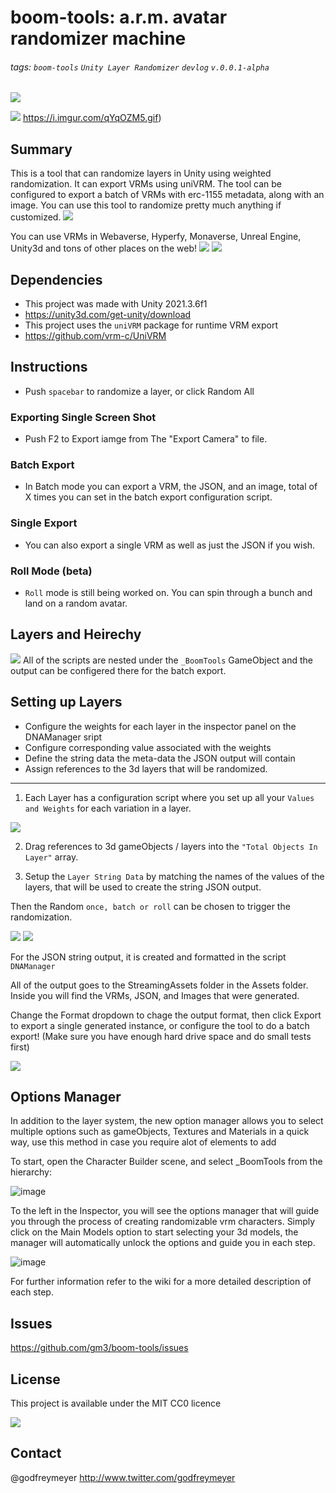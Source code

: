 # boom-tools: a.r.m. avatar randomizer machine
###### tags: `boom-tools` `Unity Layer Randomizer` `devlog` ```v.0.0.1-alpha```

![](https://i.imgur.com/qYqOZM5.gif)

![](https://hackmd.io/_uploads/r1tnnr45i.png)
https://i.imgur.com/qYqOZM5.gif)

## Summary
This is a tool that can randomize layers in Unity using weighted randomization. It can export VRMs using uniVRM. The tool can be configured to export a batch of VRMs with erc-1155 metadata, along with an image. You can use this tool to randomize pretty much anything if customized. 
![](https://hackmd.io/_uploads/rknRhrEqo.gif)

You can use VRMs in Webaverse, Hyperfy, Monaverse, Unreal Engine, Unity3d and tons of other places on the web!
![](https://hackmd.io/_uploads/SktZarEqo.gif)
![](https://hackmd.io/_uploads/SyYt6rN9j.gif)

## Dependencies

- This project was made with Unity 2021.3.6f1 
- https://unity3d.com/get-unity/download
- This project uses the `uniVRM` package for runtime VRM export
- https://github.com/vrm-c/UniVRM

## Instructions
- Push ```spacebar``` to randomize a layer, or click Random All
### Exporting Single Screen Shot
- Push F2 to Export iamge from The "Export Camera" to file.
### Batch Export
- In Batch mode you can export a VRM, the JSON, and an image, total of X times you can set in the batch export configuration script.
### Single Export
- You can also export a single VRM as well as just the JSON if you wish.
### Roll Mode (beta)
- ```Roll``` mode is still being worked on. You can spin through a bunch and land on a random avatar.


## Layers and Heirechy
![](https://i.imgur.com/uwNNh34.png)
All of the scripts are nested under the `_BoomTools` GameObject and the output can be configered there for the batch export.

## Setting up Layers
* Configure the weights for each layer in the inspector panel on the DNAManager sript
* Configure corresponding value associated with the weights
* Define the string data the meta-data the JSON output will contain
* Assign references to the 3d layers that will be randomized. 

---

1. Each Layer has a configuration script where you set up all your ```Values and Weights``` for each variation in a layer. 

![](https://i.imgur.com/OOB8U85.png)

2. Drag references to 3d gameObjects / layers into the ``"Total Objects In Layer"`` array. 

3. Setup the ``Layer String Data`` by matching the names of the values of the layers, that will be used to create the string JSON output.


Then the Random ```once, batch or roll``` can be chosen to trigger the randomization.

![](https://i.imgur.com/rIEIeJS.png)
![](https://i.imgur.com/CQ0Q5j8.png)

For the JSON string output, it is created and formatted in the script ```DNAManager```  

All of the output goes to the StreamingAssets folder in the Assets folder. Inside you will find the VRMs, JSON, and Images that were generated.

Change the Format dropdown to chage the output format, then click Export to export a single generated instance, or configure the tool to do a batch export! (Make sure you have enough hard drive space and do small tests first)

![](https://i.imgur.com/Dgi5rp6.png)

## Options Manager
In addition to the layer system, the new option manager allows you to select multiple options such as gameObjects, Textures and Materials in a quick way, use this method in case you require alot of elements to add

To start, open the Character Builder scene, and select _BoomTools from the hierarchy:

![image](https://user-images.githubusercontent.com/1117257/190047442-feb8f429-5580-4148-8dd4-ac8d3fda79c6.png)

To the left in the Inspector, you will see the options manager that will guide you through the process of creating randomizable vrm characters. Simply click on the Main Models option to start selecting your 3d models, the manager will automatically unlock the options and guide you in each step.

![image](https://user-images.githubusercontent.com/1117257/190047962-e35c6e3f-bcd4-4452-b096-af01dda1e0a2.png)

For further information refer to the wiki for a more detailed description of each step.

## Issues
https://github.com/gm3/boom-tools/issues

## License
This project is available under the MIT CC0 licence 

![](https://i.imgur.com/pYkqt1h.png)

## Contact
@godfreymeyer http://www.twitter.com/godfreymeyer



